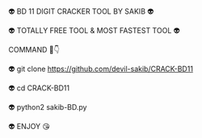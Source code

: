 👽 BD 11 DIGIT CRACKER TOOL BY SAKIB 👽



👽 TOTALLY FREE TOOL & MOST FASTEST TOOL 👽







COMMAND 🌼👇





👽 git clone https://github.com/devil-sakib/CRACK-BD11



👽 cd CRACK-BD11


👽 python2 sakib-BD.py




👽 ENJOY 😘
